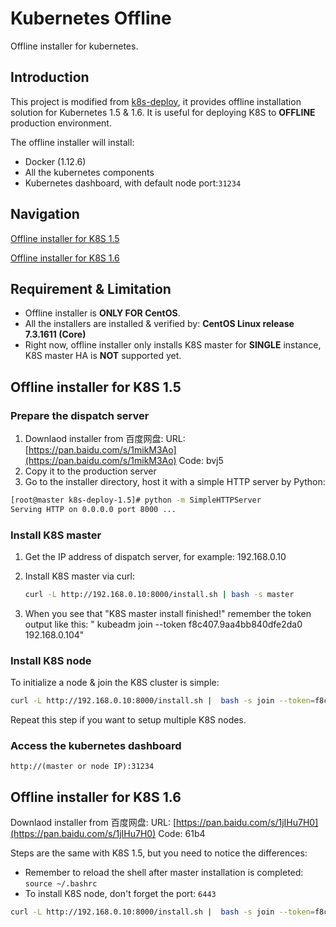 # Kubernetes Offline

Offline installer for kubernetes.

## Introduction

This project is modified from [k8s-deploy](https://github.com/xiaoping378/k8s-deploy), it provides offline installation solution for Kubernetes 1.5 & 1.6. It is useful for deploying K8S to __OFFLINE__ production environment.

The offline installer will install:

* Docker (1.12.6)
* All the kubernetes components
* Kubernetes dashboard, with default node port:```31234```

## Navigation

[Offline installer for K8S 1.5](#offline-installer-for-k8s-15)

[Offline installer for K8S 1.6](#offline-installer-for-k8s-16)

## Requirement & Limitation

* Offline installer is __ONLY FOR CentOS__.
* All the installers are installed & verified by: __CentOS Linux release 7.3.1611 (Core)__
* Right now, offline installer only installs K8S master for __SINGLE__ instance, K8S master HA is __NOT__ supported yet.

## Offline installer for K8S 1.5

### Prepare the dispatch server
1. Downlaod installer from 百度网盘:
   URL: [https://pan.baidu.com/s/1mikM3Ao](https://pan.baidu.com/s/1mikM3Ao)
   Code: bvj5
2. Copy it to the production server
3. Go to the installer directory, host it with a simple HTTP server by Python:

```bash
[root@master k8s-deploy-1.5]# python -m SimpleHTTPServer
Serving HTTP on 0.0.0.0 port 8000 ...
```

### Install K8S master

1. Get the IP address of dispatch server, for example: 192.168.0.10
2. Install K8S master via curl:

   ```bash
   curl -L http://192.168.0.10:8000/install.sh | bash -s master
   ```
   
3. When you see that "K8S master install finished!" remember the token output like this: "  kubeadm join --token f8c407.9aa4bb840dfe2da0 192.168.0.104"

### Install K8S node

To initialize a node & join the K8S cluster is simple:

```bash
curl -L http://192.168.0.10:8000/install.sh |  bash -s join --token=f8c407.9aa4bb840dfe2da0 192.168.0.10
```

Repeat this step if you want to setup multiple K8S nodes.

### Access the kubernetes dashboard

```http://(master or node IP):31234```

## Offline installer for K8S 1.6

Downlaod installer from 百度网盘:
URL: [https://pan.baidu.com/s/1jIHu7H0](https://pan.baidu.com/s/1jIHu7H0)  Code: 61b4

Steps are the same with K8S 1.5, but you need to notice the differences:

* Remember to reload the shell after master installation is completed:  ```source ~/.bashrc```
* To install K8S node, don't forget the port: ```6443```

```bash
curl -L http://192.168.0.10:8000/install.sh |  bash -s join --token=f8c407.9aa4bb840dfe2da0 192.168.0.10:6443
```




